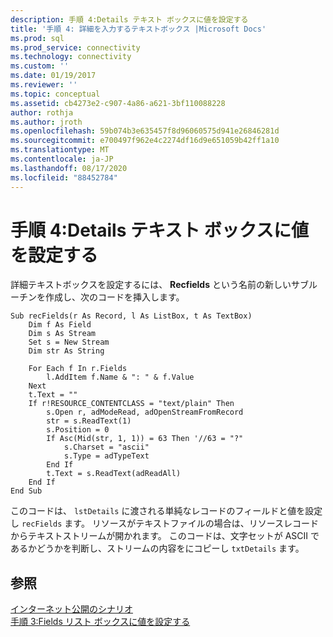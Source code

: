 ```yaml
---
description: 手順 4:Details テキスト ボックスに値を設定する
title: '手順 4: 詳細を入力するテキストボックス |Microsoft Docs'
ms.prod: sql
ms.prod_service: connectivity
ms.technology: connectivity
ms.custom: ''
ms.date: 01/19/2017
ms.reviewer: ''
ms.topic: conceptual
ms.assetid: cb4273e2-c907-4a86-a621-3bf110088228
author: rothja
ms.author: jroth
ms.openlocfilehash: 59b074b3e635457f8d96060575d941e26846281d
ms.sourcegitcommit: e700497f962e4c2274df16d9e651059b42ff1a10
ms.translationtype: MT
ms.contentlocale: ja-JP
ms.lasthandoff: 08/17/2020
ms.locfileid: "88452784"
---
```

# <a name="step-4-populate-the-details-text-box"></a>手順 4:Details テキスト ボックスに値を設定する
詳細テキストボックスを設定するには、 **Recfields** という名前の新しいサブルーチンを作成し、次のコードを挿入します。  
  
```  
Sub recFields(r As Record, l As ListBox, t As TextBox)  
    Dim f As Field  
    Dim s As Stream  
    Set s = New Stream  
    Dim str As String  
  
    For Each f In r.Fields  
        l.AddItem f.Name & ": " & f.Value  
    Next  
    t.Text = ""  
    If r!RESOURCE_CONTENTCLASS = "text/plain" Then  
        s.Open r, adModeRead, adOpenStreamFromRecord  
        str = s.ReadText(1)  
        s.Position = 0  
        If Asc(Mid(str, 1, 1)) = 63 Then '//63 = "?"  
            s.Charset = "ascii"  
            s.Type = adTypeText  
        End If  
        t.Text = s.ReadText(adReadAll)  
    End If  
End Sub  
```  
  
 このコードは、 `lstDetails` に渡される単純なレコードのフィールドと値を設定し `recFields` ます。 リソースがテキストファイルの場合は、リソースレコードからテキストストリームが開かれます。 このコードは、文字セットが ASCII であるかどうかを判断し、ストリームの内容をにコピーし `txtDetails` ます。  
  
## <a name="see-also"></a>参照  
 [インターネット公開のシナリオ](../../../ado/guide/data/internet-publishing-scenario.md)   
 [手順 3:Fields リスト ボックスに値を設定する](../../../ado/guide/data/step-3-populate-the-fields-list-box.md)
